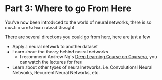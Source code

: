 # Part 3: Where to go From Here

You've now been introduced to the world of neural networks, there is so much more to learn about though!

There are several directions you could go from here, here are just a few

* Apply a neural network to another dataset
* Learn about the theory behind neural networks
  * I recommend Andrew Ng's [Deep Learning Course on Coursera](https://www.deeplearning.ai/), you can watch the lectures for free
* Learn about other types of neural networks. i.e. Convolutional Neural Networks, Recurrent Neural Networks, etc.
